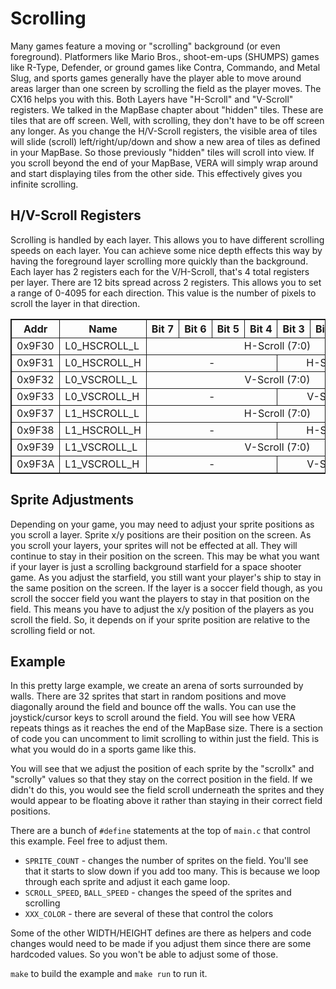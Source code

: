 # Scrolling
Many games feature a moving or "scrolling" background (or even foreground). Platformers like Mario Bros., shoot-em-ups (SHUMPS) games like R-Type, Defender, or ground games like Contra, Commando, and Metal Slug, and sports games generally have the player able to move around areas larger than one screen by scrolling the field as the player moves. The CX16 helps you with this. Both Layers have "H-Scroll" and "V-Scroll" registers. We talked in the MapBase chapter about "hidden" tiles. These are tiles that are off screen. Well, with scrolling, they don't have to be off screen any longer. As you change the H/V-Scroll registers, the visible area of tiles will slide (scroll) left/right/up/down and show a new area of tiles as defined in your MapBase. So those previously "hidden" tiles will scroll into view. If you scroll beyond the end of your MapBase, VERA will simply wrap around and start displaying tiles from the other side. This effectively gives you infinite scrolling.

## H/V-Scroll Registers
Scrolling is handled by each layer. This allows you to have different scrolling speeds on each layer. You can achieve some nice depth effects this way by having the foreground layer scrolling more quickly than the background. Each layer has 2 registers each for the V/H-Scroll, that's 4 total registers per layer. There are 12 bits spread across 2 registers. This allows you to set a range of 0-4095 for each direction. This value is the number of pixels to scroll the layer in that direction.

<table>
	<tbody>
    <tr>
		<th>Addr</th>
		<th>Name</th>
		<th>Bit&nbsp;7</th>
		<th>Bit&nbsp;6</th>
		<th>Bit&nbsp;5 </th>
		<th>Bit&nbsp;4</th>
		<th>Bit&nbsp;3 </th>
		<th>Bit&nbsp;2</th>
		<th>Bit&nbsp;1 </th>
		<th>Bit&nbsp;0</th>
	</tr>
	<tr>
		<td>0x9F30</td>
		<td>L0_HSCROLL_L</td>
		<td colspan="8" align="center">H-Scroll (7:0)</td>
	</tr>
	<tr>
		<td>0x9F31</td>
		<td>L0_HSCROLL_H</td>
		<td colspan="4" align="center">-</td>
		<td colspan="8" align="center">H-Scroll (11:8)</td>
	</tr>
	<tr>
		<td>0x9F32</td>
		<td>L0_VSCROLL_L</td>
		<td colspan="8" align="center">V-Scroll (7:0)</td>
	</tr>
	<tr>
		<td>0x9F33</td>
		<td>L0_VSCROLL_H</td>
		<td colspan="4" align="center">-</td>
		<td colspan="8" align="center">V-Scroll (11:8)</td>
	</tr>
	<tr>
		<td>0x9F37</td>
		<td>L1_HSCROLL_L</td>
		<td colspan="8" align="center">H-Scroll (7:0)</td>
	</tr>
	<tr>
		<td>0x9F38</td>
		<td>L1_HSCROLL_H</td>
		<td colspan="4" align="center">-</td>
		<td colspan="8" align="center">H-Scroll (11:8)</td>
	</tr>
	<tr>
		<td>0x9F39</td>
		<td>L1_VSCROLL_L</td>
		<td colspan="8" align="center">V-Scroll (7:0)</td>
	</tr>
	<tr>
		<td>0x9F3A</td>
		<td>L1_VSCROLL_H</td>
		<td colspan="4" align="center">-</td>
		<td colspan="8" align="center">V-Scroll (11:8)</td>
	</tr>
</tbody></table>

## Sprite Adjustments
Depending on your game, you may need to adjust your sprite positions as you scroll a layer. Sprite x/y positions are their position on the screen. As you scroll your layers, your sprites will not be effected at all. They will continue to stay in their position on the screen. This may be what you want if your layer is just a scrolling background starfield for a space shooter game. As you adjust the starfield, you still want your player's ship to stay in the same position on the screen. If the layer is a soccer field though, as you scroll the soccer field you want the players to stay in that position on the field. This means you have to adjust the x/y position of the players as you scroll the field. So, it depends on if your sprite position are relative to the scrolling field or not.

## Example
In this pretty large example, we create an arena of sorts surrounded by walls. There are 32 sprites that start in random positions and move diagonally around the field and bounce off the walls. You can use the joystick/cursor keys to scroll around the field. You will see how VERA repeats things as it reaches the end of the MapBase size. There is a section of code you can uncomment to limit scrolling to within just the field. This is what you would do in a sports game like this.

You will see that we adjust the position of each sprite by the "scrollx" and "scrolly" values so that they stay on the correct position in the field. If we didn't do this, you would see the field scroll underneath the sprites and they would appear to be floating above it rather than staying in their correct field positions.

There are a bunch of `#define` statements at the top of `main.c` that control this example. Feel free to adjust them.
- `SPRITE_COUNT` - changes the number of sprites on the field. You'll see that it starts to slow down if you add too many. This is because we loop through each sprite and adjust it each game loop.
- `SCROLL_SPEED`, `BALL_SPEED` - changes the speed of the sprites and scrolling
- `XXX_COLOR` - there are several of these that control the colors

Some of the other WIDTH/HEIGHT defines are there as helpers and code changes would need to be made if you adjust them since there are some hardcoded values. So you won't be able to adjust some of those.

`make` to build the example and `make run` to run it.

<!-- Extra styling info for some Markdown engines (e.g. VSCode) -->
<style>
table, th, td {
  border: 1px solid;
}
</style>